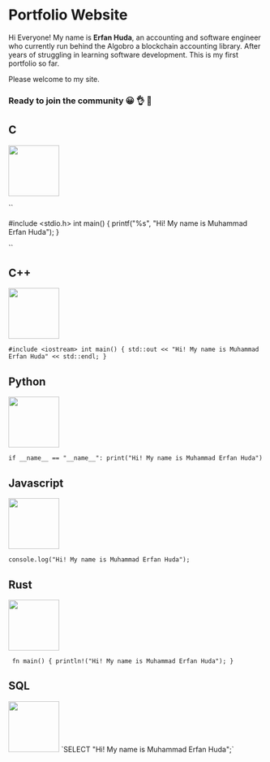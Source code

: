 # Portfolio Website

Hi Everyone!
My name is **Erfan Huda**, an accounting and software engineer who currently run behind the Algobro a blockchain accounting library.
After years of struggling in learning software development. This is my first portfolio so far.

Please welcome to my site.

### Ready to join the community &#128512; &#128076; &#129309;

## C
<img src="https://cdn.jsdelivr.net/gh/devicons/devicon@latest/icons/c/c-original.svg" width="100"/>

``

#include <stdio.h>
int main()
{
  printf("%s", "Hi! My name is Muhammad Erfan Huda");
}

``

## C++
<img src="https://cdn.jsdelivr.net/gh/devicons/devicon@latest/icons/cplusplus/cplusplus-original.svg" width="100"/>

`
#include <iostream>
int main()
{
  std::out << "Hi! My name is Muhammad Erfan Huda" << std::endl;
}
`

## Python
<img src="https://cdn.jsdelivr.net/gh/devicons/devicon@latest/icons/python/python-original.svg" width="100"/>

`
if __name__ == "__name__":
    print("Hi! My name is Muhammad Erfan Huda")
`

## Javascript
<img src="https://cdn.jsdelivr.net/gh/devicons/devicon@latest/icons/javascript/javascript-original.svg" width="100"/>

`console.log("Hi! My name is Muhammad Erfan Huda");`

## Rust
<img src="https://cdn.jsdelivr.net/gh/devicons/devicon@latest/icons/rust/rust-original.svg" width="100"/>

`
fn main() {
println!("Hi! My name is Muhammad Erfan Huda");
}`

## SQL
<img src="https://cdn.jsdelivr.net/gh/devicons/devicon@latest/icons/sqldeveloper/sqldeveloper-original.svg" width="100"/>
`SELECT "Hi! My name is Muhammad Erfan Huda";`
